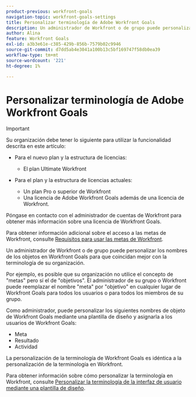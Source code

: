 ```yaml
---
product-previous: workfront-goals
navigation-topic: workfront-goals-settings
title: Personalizar terminología de Adobe Workfront Goals
description: Un administrador de Workfront o de grupo puede personalizar los nombres de los objetos en Workfront Goals para que coincidan mejor con la terminología de su organización.
author: Alina
feature: Workfront Goals
exl-id: a3b3e61e-c385-429b-856b-7579b02c9946
source-git-commit: d7dd5ab4e3041a100b13c5bf169747f58db0ea39
workflow-type: tm+mt
source-wordcount: '221'
ht-degree: 1%

---
```


# Personalizar terminología de Adobe Workfront Goals

>[!IMPORTANT]
>
>Su organización debe tener lo siguiente para utilizar la funcionalidad descrita en este artículo:
>
>* Para el nuevo plan y la estructura de licencias:
>
>   * El plan Ultimate Workfront
>    
>* Para el plan y la estructura de licencias actuales:
>
>   * Un plan Pro o superior de Workfront
>   * Una licencia de Adobe Workfront Goals además de una licencia de Workfront.
>
>Póngase en contacto con el administrador de cuentas de Workfront para obtener más información sobre una licencia de Workfront Goals.
> 
>Para obtener información adicional sobre el acceso a las metas de Workfront, consulte [Requisitos para usar las metas de Workfront](/help/quicksilver/workfront-goals/goal-management/access-needed-for-wf-goals.md).

Un administrador de Workfront o de grupo puede personalizar los nombres de los objetos en Workfront Goals para que coincidan mejor con la terminología de su organización.

Por ejemplo, es posible que su organización no utilice el concepto de &quot;metas&quot; pero sí el de &quot;objetivos&quot;. El administrador de su grupo o Workfront puede reemplazar el nombre &quot;meta&quot; por &quot;objetivo&quot; en cualquier lugar de Workfront Goals para todos los usuarios o para todos los miembros de su grupo.

Como administrador, puede personalizar los siguientes nombres de objeto de Workfront Goals mediante una plantilla de diseño y asignarla a los usuarios de Workfront Goals:

* Meta
* Resultado
* Actividad

La personalización de la terminología de Workfront Goals es idéntica a la personalización de la terminología en Workfront.

Para obtener información sobre cómo personalizar la terminología en Workfront, consulte [Personalizar la terminología de la interfaz de usuario mediante una plantilla de diseño](../../administration-and-setup/customize-workfront/use-layout-templates/customize-terminology.md).
